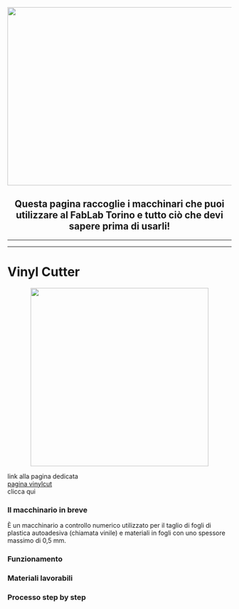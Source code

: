 <p align="center">
  <img width="600" height="400" src="https://torinotechmap.it/wp-content/uploads/2020/08/fablabto-logo.png">
</p>

<h2 align="center">
Questa pagina raccoglie i macchinari che puoi utilizzare al FabLab Torino e tutto ciò che devi sapere prima di usarli!
</h2>

***
***

# Vinyl Cutter
<p align="center">
  <img width="400" height="400" src="https://fasrsushi468.weebly.com/uploads/1/2/5/8/125843711/943085671.jpg">
</p>

link alla pagina dedicata \
[pagina vinylcut](/vinylcut/index.md)\
clicca qui

### Il macchinario in breve
È un macchinario a controllo numerico utilizzato per il taglio di fogli di plastica autoadesiva (chiamata vinile) e materiali in fogli con uno spessore massimo di 0,5 mm. 
### Funzionamento
### Materiali lavorabili
### Processo step by step